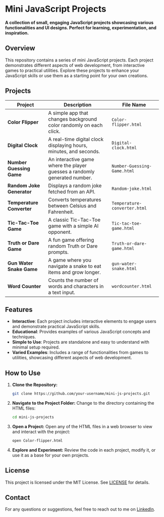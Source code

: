 # Mini JavaScript Projects

**A collection of small, engaging JavaScript projects showcasing various functionalities and UI designs. Perfect for learning, experimentation, and inspiration.**

## Overview

This repository contains a series of mini JavaScript projects. Each project demonstrates different aspects of web development, from interactive games to practical utilities. Explore these projects to enhance your JavaScript skills or use them as a starting point for your own creations.

## Projects

| Project                   | Description                                                   | File Name                       |
|---------------------------|---------------------------------------------------------------|---------------------------------|
| **Color Flipper**         | A simple app that changes background color randomly on each click. | `Color-flipper.html`             |
| **Digital Clock**         | A real-time digital clock displaying hours, minutes, and seconds. | `Digital-clock.html`             |
| **Number Guessing Game**  | An interactive game where the player guesses a randomly generated number. | `Number-Guessing-Game.html`      |
| **Random Joke Generator** | Displays a random joke fetched from an API.                    | `Random-joke.html`               |
| **Temperature Converter** | Converts temperatures between Celsius and Fahrenheit.          | `Temperature-converter.html`     |
| **Tic-Tac-Toe Game**      | A classic Tic-Tac-Toe game with a simple AI opponent.          | `Tic-tac-toe-game.html`          |
| **Truth or Dare Game**    | A fun game offering random Truth or Dare prompts.              | `Truth-or-dare-game.html`        |
| **Gun Water Snake Game**  | A game where you navigate a snake to eat items and grow longer. | `gun-water-snake.html`           |
| **Word Counter**          | Counts the number of words and characters in a text input.     | `wordcounter.html`               |

## Features

- **Interactive**: Each project includes interactive elements to engage users and demonstrate practical JavaScript skills.
- **Educational**: Provides examples of various JavaScript concepts and techniques.
- **Simple to Use**: Projects are standalone and easy to understand with minimal setup required.
- **Varied Examples**: Includes a range of functionalities from games to utilities, showcasing different aspects of web development.

## How to Use

1. **Clone the Repository:**
   ```bash
   git clone https://github.com/your-username/mini-js-projects.git
   ```
   
2. **Navigate to the Project Folder:**
   Change to the directory containing the HTML files:
   ```bash
   cd mini-js-projects
   ```

3. **Open a Project:**
   Open any of the HTML files in a web browser to view and interact with the project:
   ```bash
   open Color-flipper.html
   ```

4. **Explore and Experiment:**
   Review the code in each project, modify it, or use it as a base for your own projects.

## License

This project is licensed under the MIT License. See [LICENSE](LICENSE) for details.

## Contact

For any questions or suggestions, feel free to reach out to me on [LinkedIn](https://www.linkedin.com/in/kamlesh-sahani-692ab7247/).


